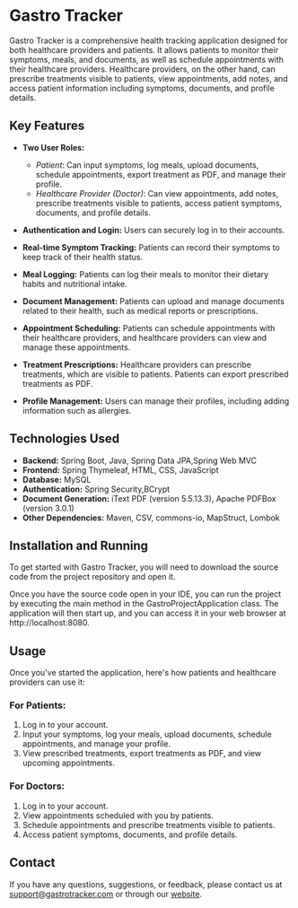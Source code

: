 # Gastro Tracker

Gastro Tracker is a comprehensive health tracking application designed for both healthcare providers and patients. It allows patients to monitor their symptoms, meals, and documents, as well as schedule appointments with their healthcare providers. Healthcare providers, on the other hand, can prescribe treatments visible to patients, view appointments, add notes, and access patient information including symptoms, documents, and profile details.

## Key Features
- **Two User Roles:**
  - *Patient*: Can input symptoms, log meals, upload documents, schedule appointments, export treatment as PDF, and manage their profile.
  - *Healthcare Provider (Doctor)*: Can view appointments, add notes, prescribe treatments visible to patients, access patient symptoms, documents, and profile details.

- **Authentication and Login:** Users can securely log in to their accounts.

- **Real-time Symptom Tracking:** Patients can record their symptoms to keep track of their health status.

- **Meal Logging:** Patients can log their meals to monitor their dietary habits and nutritional intake.

- **Document Management:** Patients can upload and manage documents related to their health, such as medical reports or prescriptions.

- **Appointment Scheduling:** Patients can schedule appointments with their healthcare providers, and healthcare providers can view and manage these appointments.

- **Treatment Prescriptions:** Healthcare providers can prescribe treatments, which are visible to patients. Patients can export prescribed treatments as PDF.

- **Profile Management:** Users can manage their profiles, including adding information such as allergies.

## Technologies Used
- **Backend:** Spring Boot, Java, Spring Data JPA,Spring Web MVC
- **Frontend:** Spring Thymeleaf, HTML, CSS, JavaScript
- **Database:** MySQL
- **Authentication:** Spring Security,BCrypt
- **Document Generation:** iText PDF (version 5.5.13.3), Apache PDFBox (version 3.0.1)
- **Other Dependencies:** Maven, CSV, commons-io, MapStruct, Lombok


## Installation and Running
To get started with Gastro Tracker, you will need to download the source code from the project repository and open it.

Once you have the source code open in your IDE, you can run the project by executing the main method in the GastroProjectApplication class. The application will then start up, and you can access it in your web browser at http://localhost:8080.

## Usage
Once you've started the application, here's how patients and healthcare providers can use it:

### For Patients:
1. Log in to your account.
2. Input your symptoms, log your meals, upload documents, schedule appointments, and manage your profile.
3. View prescribed treatments, export treatments as PDF, and view upcoming appointments.

### For Doctors:
1. Log in to your account.
2. View appointments scheduled with you by patients.
3. Schedule appointments and prescribe treatments visible to patients.
4. Access patient symptoms, documents, and profile details.



## Contact
If you have any questions, suggestions, or feedback, please contact us at support@gastrotracker.com or through our [website](https://www.gastrotracker.com/contact).

